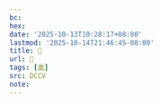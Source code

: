 ```yaml
---
bc:
hex:
date: '2025-10-13T10:28:17+08:00'
lastmod: '2025-10-14T21:46:45-08:00'
title: 􄡖
url: 􄡖
tags: [盠]
src: DCCV
note:
---
```

